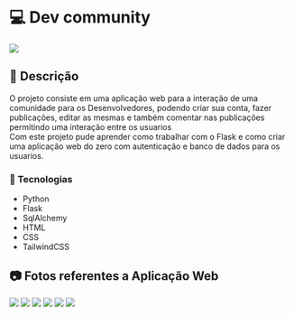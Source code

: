 # 💻 Dev community

<img src='https://cdn.discordapp.com/attachments/965066624556232737/1089007624953008169/Captura_de_tela_de_2023-03-24_23-07-09.png' >

## 📄 Descrição

O projeto consiste em uma aplicação web para a interação de uma comunidade para os Desenvolvedores, podendo criar sua conta, fazer publicações, editar as mesmas e também comentar nas publicações permitindo uma interação entre os usuarios
<br>
Com este projeto pude aprender como trabalhar com o Flask e como criar uma aplicação web do zero com autenticação e banco de dados para os usuarios.
<br>

### 🎯 Tecnologias

- Python
- Flask
- SqlAlchemy
- HTML
- CSS
- TailwindCSS

## 📷 Fotos referentes a Aplicação Web

<img src='https://cdn.discordapp.com/attachments/965066624556232737/1089007934714957854/Captura_de_tela_de_2023-03-24_23-08-24.png'>
<img src='https://cdn.discordapp.com/attachments/965066624556232737/1089008111513251871/Captura_de_tela_de_2023-03-24_23-09-15.png'>
<img src='https://cdn.discordapp.com/attachments/965066624556232737/1089008329508012052/Captura_de_tela_de_2023-03-24_23-10-05.png'>
<img src='https://cdn.discordapp.com/attachments/965066624556232737/1089008488203686018/Captura_de_tela_de_2023-03-24_23-10-46.png'>
<img src='https://cdn.discordapp.com/attachments/965066624556232737/1089008772652994680/Captura_de_tela_de_2023-03-24_23-11-52.png'>
<img src='https://cdn.discordapp.com/attachments/965066624556232737/1089008999376093266/Captura_de_tela_de_2023-03-24_23-12-47.png'>
